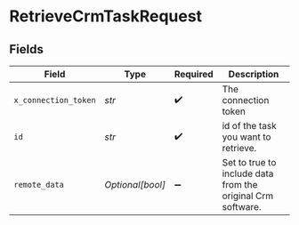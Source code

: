 # RetrieveCrmTaskRequest


## Fields

| Field                                                       | Type                                                        | Required                                                    | Description                                                 |
| ----------------------------------------------------------- | ----------------------------------------------------------- | ----------------------------------------------------------- | ----------------------------------------------------------- |
| `x_connection_token`                                        | *str*                                                       | :heavy_check_mark:                                          | The connection token                                        |
| `id`                                                        | *str*                                                       | :heavy_check_mark:                                          | id of the task you want to retrieve.                        |
| `remote_data`                                               | *Optional[bool]*                                            | :heavy_minus_sign:                                          | Set to true to include data from the original Crm software. |
